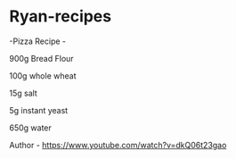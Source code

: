 # Ryan-recipes

-Pizza Recipe - 

900g Bread Flour 

100g whole wheat

15g salt 

5g instant yeast 

650g water 

Author - https://www.youtube.com/watch?v=dkQ06t23gao

